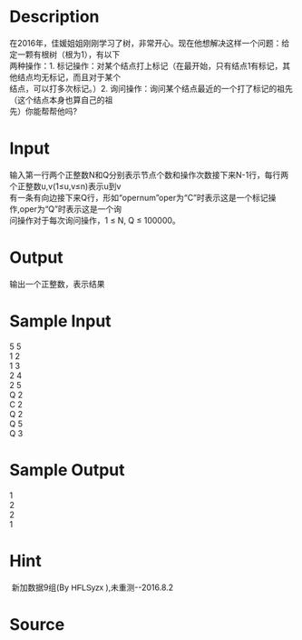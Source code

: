 
# Description

<div class="content"><div>在2016年，佳媛姐姐刚刚学习了树，非常开心。现在他想解决这样一个问题：给定一颗有根树（根为1），有以下</div>
<div>两种操作：1. 标记操作：对某个结点打上标记（在最开始，只有结点1有标记，其他结点均无标记，而且对于某个</div>
<div>结点，可以打多次标记。）2. 询问操作：询问某个结点最近的一个打了标记的祖先（这个结点本身也算自己的祖</div>
<div>先）你能帮帮他吗?</div></div>

# Input

<div class="content"><div>
<div>输入第一行两个正整数N和Q分别表示节点个数和操作次数接下来N-1行，每行两个正整数u,v(1≤u,v≤n)表示u到v</div>
<div>有一条有向边接下来Q行，形如“opernum”oper为“C”时表示这是一个标记操作,oper为“Q”时表示这是一个询</div>
<div>问操作对于每次询问操作，1 ≤ N, Q ≤ 100000。</div>
</div></div>

# Output

<div class="content"><p>输出一个正整数，表示结果</p></div>

# Sample Input

<div class="content"><span class="sampledata">5 5<br/>
1 2<br/>
1 3<br/>
2 4<br/>
2 5<br/>
Q 2<br/>
C 2<br/>
Q 2<br/>
Q 5<br/>
Q 3</span></div>

# Sample Output

<div class="content"><span class="sampledata">1 <br/>
2 <br/>
2 <br/>
1</span></div>

# Hint

<div class="content"><p></p><p> 新加数据9组(By <span style="font-family: Arial; font-size: 14px; line-height: 15.8666658401489px;">HFLSyzx</span> ),未重测--2016.8.2</p><p></p></div>

# Source

<div class="content"><p><a href="problemset.php?search="></a></p></div>

